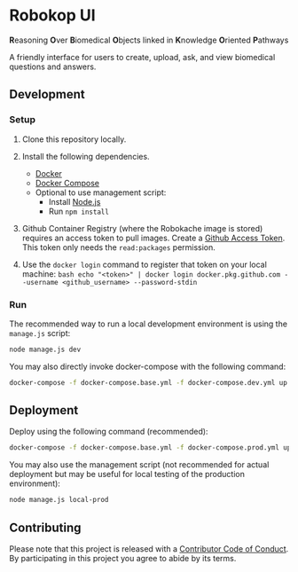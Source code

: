 # Robokop UI
**R**easoning **O**ver **B**iomedical **O**bjects linked in **K**nowledge **O**riented **P**athways

A friendly interface for users to create, upload, ask, and view biomedical questions and answers.

## Development

### Setup

1. Clone this repository locally.
1. Install the following dependencies.
    * [Docker](https://docs.docker.com/get-docker/)
    * [Docker Compose](https://docs.docker.com/compose/install/)
    * Optional to use management script:
		* Install [Node.js](https://nodejs.org/)
		* Run `npm install`

1. Github Container Registry (where the Robokache image is stored) requires an access token to pull images. Create a [Github Access Token](https://github.com/settings/tokens). This token only needs the `read:packages` permission.
1. Use the `docker login` command to register that token on your local machine: 
		```bash
		echo "<token>" | docker login docker.pkg.github.com --username <github_username> --password-stdin
		```

### Run

The recommended way to run a local development environment is using the `manage.js` script: 
```bash
node manage.js dev
```

You may also directly invoke docker-compose with the following command:

```bash
docker-compose -f docker-compose.base.yml -f docker-compose.dev.yml up --build
```

## Deployment

Deploy using the following command (recommended):
```bash
docker-compose -f docker-compose.base.yml -f docker-compose.prod.yml up --build --renew-anon-volumes --abort-on-container-exit
```

You may also use the management script (not recommended for actual deployment but may be useful for local testing of the production environment):

```bash
node manage.js local-prod
```

## Contributing

Please note that this project is released with a [Contributor Code of Conduct](CODE_OF_CONDUCT.md). By participating in this project you agree to abide by its terms.
